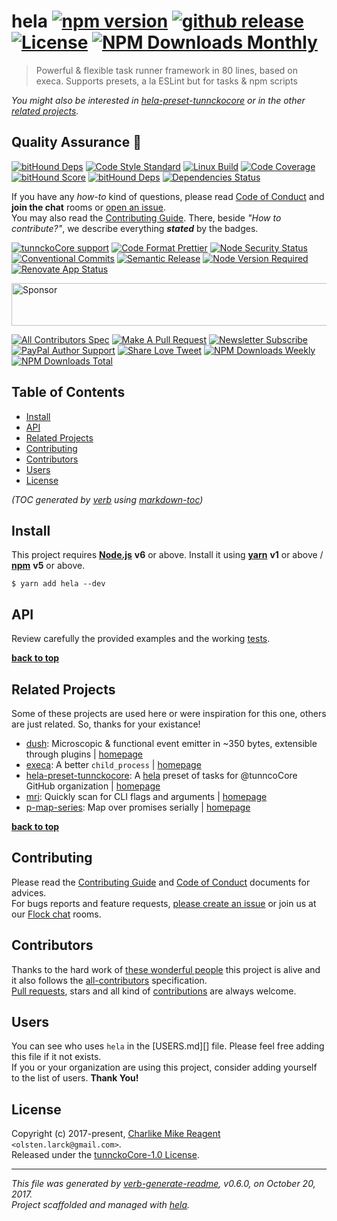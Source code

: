 # hela [![npm version][npmv-img]][npmv-url] [![github release][github-release-img]][github-release-url] [![License][license-img]][license-url] [![NPM Downloads Monthly][downloads-monthly-img]][npmv-url]

> Powerful & flexible task runner framework in 80 lines, based on execa. Supports presets, a la ESLint but for tasks & npm scripts

<div id="thetop"></div>

_You might also be interested in [hela-preset-tunnckocore][highlighted-link] or in the other [related projects](#related-projects)._

## Quality Assurance :100:

[![bitHound Deps][bithound-code-img]][bithound-code-url] 
[![Code Style Standard][standard-img]][standard-url] 
[![Linux Build][travis-img]][travis-url] 
[![Code Coverage][codecov-img]][codecov-url] 
[![bitHound Score][bithound-score-img]][bithound-score-url] 
[![bitHound Deps][bithound-deps-img]][bithound-deps-url] 
[![Dependencies Status][dependencies-img]][dependencies-url] 

If you have any _how-to_ kind of questions, please read [Code of Conduct](./CODE_OF_CONDUCT.md) and **join the chat** rooms or [open an issue][open-issue-url].  
You may also read the [Contributing Guide](./CONTRIBUTING.md). There, beside _"How to contribute?"_, we describe everything **_stated_** by  the badges.

[![tunnckoCore support][chat-img]][chat-url] 
[![Code Format Prettier][prettier-img]][prettier-url] 
[![Node Security Status][nodesecurity-img]][nodesecurity-url] 
[![Conventional Commits][ccommits-img]][ccommits-url] 
[![Semantic Release][semantic-release-img]][semantic-release-url] 
[![Node Version Required][nodeversion-img]][nodeversion-url] 
[![Renovate App Status][renovate-img]][renovate-url]

<a target="_blank" rel="nofollow" href="https://app.codesponsor.io/link/K7yYzzA5nb2ZDR4GTKmgUdfe/tunnckoCore/hela">
  <img alt="Sponsor" width="888" height="68" src="https://app.codesponsor.io/embed/K7yYzzA5nb2ZDR4GTKmgUdfe/tunnckoCore/hela.svg" />
</a>
<p></p>

[![All Contributors Spec][all-contributors-img]](#contributors) 
[![Make A Pull Request][prs-welcome-img]][prs-welcome-url] 
[![Newsletter Subscribe][tinyletter-img]][tinyletter-url] 
[![PayPal Author Support][paypal-donate-img]][paypal-donate-url] 
[![Share Love Tweet][share-love-img]][share-love-url] 
[![NPM Downloads Weekly][downloads-weekly-img]][npmv-url] 
[![NPM Downloads Total][downloads-total-img]][npmv-url] 

## Table of Contents
- [Install](#install)
- [API](#api)
- [Related Projects](#related-projects)
- [Contributing](#contributing)
- [Contributors](#contributors)
- [Users](#users)
- [License](#license)

_(TOC generated by [verb](https://github.com/verbose/verb) using [markdown-toc](https://github.com/jonschlinkert/markdown-toc))_

## Install

This project requires [**Node.js**][nodeversion-url] **v6** or above. Install it using [**yarn**](https://yarnpkg.com) **v1** or above / [**npm**](https://www.npmjs.com) **v5** or above.

```
$ yarn add hela --dev
```
<!-- 
A browser usage is also possible, thanks to the [unpkg.com](https://unpkg.com) CDN and [Rollup](https://ghub.now.sh/rollup) bundler.  
See available bundles at [`https://unpkg.com/hela/dist/browser/`](https://unpkg.com/hela/dist/browser/).

> _**Note:** May not work in the browser if some of the [Node.js builtin modules](https://github.com/juliangruber/builtins/blob/master/builtins.json) are used here._
 -->
 
## API
Review carefully the provided examples and the working [tests](./test).

**[back to top](#thetop)**

## Related Projects
Some of these projects are used here or were inspiration for this one, others are just related. So, thanks for your existance! 
- [dush](https://www.npmjs.com/package/dush): Microscopic & functional event emitter in ~350 bytes, extensible through plugins | [homepage](https://github.com/tunnckocore/dush#readme "Microscopic & functional event emitter in ~350 bytes, extensible through plugins")
- [execa](https://www.npmjs.com/package/execa): A better `child_process` | [homepage](https://github.com/sindresorhus/execa#readme "A better `child_process`")
- [hela-preset-tunnckocore](https://www.npmjs.com/package/hela-preset-tunnckocore): A [hela][] preset of tasks for @tunncoCore GitHub organization | [homepage](https://github.com/tunnckoCore/hela-preset-tunnckocore#readme "A [hela][] preset of tasks for @tunncoCore GitHub organization")
- [mri](https://www.npmjs.com/package/mri): Quickly scan for CLI flags and arguments | [homepage](https://github.com/lukeed/mri#readme "Quickly scan for CLI flags and arguments")
- [p-map-series](https://www.npmjs.com/package/p-map-series): Map over promises serially | [homepage](https://github.com/sindresorhus/p-map-series#readme "Map over promises serially")

**[back to top](#thetop)**

## Contributing
Please read the [Contributing Guide](./CONTRIBUTING.md) and [Code of Conduct](./CODE_OF_CONDUCT.md) documents for advices.  
For bugs reports and feature requests, [please create an issue][open-issue-url] or join us at our [Flock chat][chat-url] rooms.
  
## Contributors
Thanks to the hard work of [these wonderful people](./CONTRIBUTORS.md) this project is alive and it also follows the [all-contributors](https://github.com/kentcdodds/all-contributors) specification.  
[Pull requests](./CONTRIBUTING.md#opening-a-pull-request), stars and all kind of [contributions](https://opensource.guide/how-to-contribute/#what-it-means-to-contribute) are always welcome.

## Users
You can see who uses `hela` in the [USERS.md][] file. Please feel free adding this file if it not exists.  
If you or your organization are using this project, consider adding yourself to the list of users. **Thank You!**

## License
Copyright (c) 2017-present, [Charlike Mike Reagent][author-link] `<olsten.larck@gmail.com>`.  
Released under the [tunnckoCore-1.0 License][license-url].

***

_This file was generated by [verb-generate-readme](https://github.com/verbose/verb-generate-readme), v0.6.0, on October 20, 2017._  
_Project scaffolded and managed with [hela][]._

[charlike-cli]: https://github.com/tunnckoCore/charlike-cli
[cosmiconfig]: https://github.com/davidtheclark/cosmiconfig
[execa]: https://github.com/sindresorhus/execa
[hela-preset-tunnckocore]: https://github.com/tunnckoCore/hela-preset-tunnckocore
[hela]: https://github.com/tunnckoCore/hela

<!-- Heading badges -->
[npmv-url]: https://www.npmjs.com/package/hela
[npmv-img]: https://img.shields.io/npm/v/hela.svg?label=npm%20version

[github-release-url]: https://github.com/tunnckoCore/hela/releases/latest
[github-release-img]: https://img.shields.io/github/release/tunnckoCore/hela.svg?label=github%20release

[license-url]: https://github.com/tunnckoCore/hela/blob/master/LICENSE
[license-img]: https://img.shields.io/npm/l/hela.svg
<!-- [license-img]: https://img.shields.io/badge/license-tunnckoCore_1%2E0-blue.svg -->

[downloads-monthly-img]: https://img.shields.io/npm/dm/hela.svg

<!-- Front line badges -->
[bithound-score-url]: https://www.bithound.io/github/tunnckoCore/hela
[bithound-score-img]: https://www.bithound.io/github/tunnckoCore/hela/badges/score.svg

[bithound-code-url]: https://www.bithound.io/github/tunnckoCore/hela
[bithound-code-img]: https://www.bithound.io/github/tunnckoCore/hela/badges/code.svg

[standard-url]: https://github.com/standard/standard
[standard-img]: https://img.shields.io/badge/code_style-airbnb-brightgreen.svg

[travis-url]: https://travis-ci.org/tunnckoCore/hela
[travis-img]: https://img.shields.io/travis/tunnckoCore/hela/master.svg?label=linux

[codecov-url]: https://codecov.io/gh/tunnckoCore/hela
[codecov-img]: https://img.shields.io/codecov/c/github/tunnckoCore/hela/master.svg

[bithound-deps-url]: https://www.bithound.io/github/tunnckoCore/hela/dependencies/npm
[bithound-deps-img]: https://www.bithound.io/github/tunnckoCore/hela/badges/dependencies.svg

[dependencies-url]: https://david-dm.org/tunnckoCore/hela
[dependencies-img]: https://img.shields.io/david/tunnckoCore/hela.svg

<!-- Second front of badges -->
[chat-url]: https://tunnckocore.flock.com/?i=cx2xoeofjtj6eo6c
[chat-img]: https://img.shields.io/badge/chat-on_flock-brightgreen.svg

[prettier-url]: https://github.com/prettier/prettier
[prettier-img]: https://img.shields.io/badge/styled_with-prettier-f952a5.svg

[nodesecurity-url]: https://nodesecurity.io/orgs/tunnckocore/projects/98435a9b-965d-465e-bb57-1209d467e6f1/master
[nodesecurity-img]: https://nodesecurity.io/orgs/tunnckocore/projects/98435a9b-965d-465e-bb57-1209d467e6f1/badge
<!-- the original color of nsp: 
[nodesec-img]: https://img.shields.io/badge/nsp-no_known_vulns-35a9e0.svg -->

[ccommits-url]: https://conventionalcommits.org/
[ccommits-img]: https://img.shields.io/badge/conventional_commits-1.0.0-yellow.svg

[semantic-release-url]: https://github.com/semantic-release/semantic-release
[semantic-release-img]: https://img.shields.io/badge/%20%20%F0%9F%93%A6%F0%9F%9A%80-semantic--release-e10079.svg

[nodeversion-url]: https://nodejs.org/en/download
[nodeversion-img]: https://img.shields.io/node/v/hela.svg

[renovate-url]: https://renovateapp.com
[renovate-img]: https://img.shields.io/badge/renovate-enabled-brightgreen.svg

<!-- Third badges line (After CodeSponsor ads) -->
[all-contributors-img]: https://img.shields.io/github/contributors/tunnckoCore/hela.svg?label=all%20contributors&colorB=ffa500

[prs-welcome-img]: https://img.shields.io/badge/PRs-welcome-brightgreen.svg
[prs-welcome-url]: http://makeapullrequest.com

[tinyletter-url]: https://tinyletter.com/tunnckoCore
[tinyletter-img]: https://img.shields.io/badge/newsletter-subscribe-9caaf8.svg

[paypal-donate-url]: https://paypal.me/tunnckoCore/10
[paypal-donate-img]: https://img.shields.io/badge/paypal-donate-f47721.svg

[downloads-weekly-img]: https://img.shields.io/npm/dw/hela.svg
[downloads-total-img]: https://img.shields.io/npm/dt/hela.svg

<!-- Miscellaneous -->
[share-love-url]: https://twitter.com/intent/tweet?text=https://github.com/tunnckoCore/hela&via=tunnckoCore
[share-love-img]: https://img.shields.io/badge/share-love-1da1f2.svg
[open-issue-url]: https://github.com/tunnckoCore/hela/issues/new

[highlighted-link]: https://ghub.now.sh/hela-preset-tunnckocore
[author-link]: https://charlike.online

